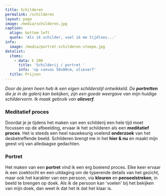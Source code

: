 ```yaml
---
title: Schilderen
permalink: /schilderen
layout: page
image: /media/schilderen.jpg
caption:
  align: bottom left
  quote: 'Als ik schilder, voel ik me tijdloos...'
info:
  image: /media/portret-schilderen-stoepe.jpg
datalist:
  items:
    - data: € 200
      title: 'Schilderij / portret '
      info: 'op canvas 50x80cm, olieverf'
  title: Prijzen
---
```


_Door de jaren heen heb ik een eigen schilderstijl ontwikkeld. De **portretten** die je in de galerij kan bekijken, zijn een goede weergave van mijn huidige schildervorm. Ik maak gebruik van **olieverf**._

### Meditatief proces

Doordat je je tijdens het maken van een schilderij een hele tijd moet focussen op de afbeelding, ervaar ik het schilderen als een **meditatief proces**. Het is steeds een heel nauwkeurig voelend **onderzoek** van het desbetreffende beeld. Schilderen brengt me in het **hier & nu** en maakt mijn geest vrij van alledaagse gedachten.

### Portret

Het maken van een **portret** vind ik een erg boeiend proces. Elke keer ervaar ik een zoektocht en een uitdaging om
de typerende details van het gezicht, maar ook het karakter van een persoon, via **kleuren** en **penseelstreken**, in beeld te brengen op doek.
Als ik de persoon kan 'voelen' bij het bekijken van mijn doek, dan weet ik dat het ik dat het klaar is.
